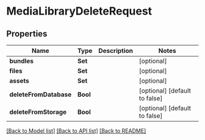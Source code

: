 # MediaLibraryDeleteRequest

## Properties

Name | Type | Description | Notes
------------ | ------------- | ------------- | -------------
**bundles** | **Set<Int>** |  | [optional] 
**files** | **Set<Int>** |  | [optional] 
**assets** | **Set<Int>** |  | [optional] 
**deleteFromDatabase** | **Bool** |  | [optional] [default to false]
**deleteFromStorage** | **Bool** |  | [optional] [default to false]

[[Back to Model list]](../README.md#documentation-for-models) [[Back to API list]](../README.md#documentation-for-api-endpoints) [[Back to README]](../README.md)


